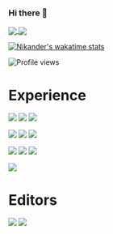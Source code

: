 ### Hi there 👋
<a href="https://github.com/nikander100/github-readme-stats">
  <img align="center" src="https://github-readme-stats.vercel.app/api?username=nikander100&count_private=true&theme=midnight-purple" />
</a>
<a href="https://github.com/nikander100/github-readme-stats">
  <img align="center" src="https://github-readme-stats.vercel.app/api/top-langs/?username=nikander100&count_private=true&theme=midnight-purple&layout=compact" />
</a>

[![Nikander's wakatime stats](https://github-readme-stats.vercel.app/api/wakatime?username=nikander100&theme=midnight-purple)](https://github.com/nikander100/github-readme-stats)





<!--
<a href="https://github.com/nikander100/github-readme-stats">
<img align="left" src="https://github-readme-stats.vercel.app/api/pin/?username=axenth&repo=axeLib&theme=dark" />
</a>
<a href="https://github.com/nikander100/github-readme-stats">
<img align="left" src="https://github-readme-stats.vercel.app/api/pin/?username=axenth&repo=Cub3D&theme=dark" />
</a>
<br><br><br><br><br><br>
<a href="https://github.com/nikander100/github-readme-stats">
-->
![Profile views](https://gpvc.arturio.dev/[nikander100])
# Experience
![](https://img.shields.io/badge/OS-Linux-informational?style=for-the-badge&logo=Linux&logoColor=white&color=2bbc8a)
![](https://img.shields.io/badge/OS-MacOS-informational?style=for-the-badge&logo=Apple&logoColor=white&color=2bbc8a)
![](https://img.shields.io/badge/OS-Windows-informational?style=for-the-badge&logo=Windows&logoColor=white&color=2bbc8a)

![](https://img.shields.io/badge/Language-C-informational?style=for-the-badge&logo=C&logoColor=white&color=2bbc8a)
![](https://img.shields.io/badge/Language-C++-informational?style=for-the-badge&logo=C++&logoColor=white&color=2bbc8a)
![](https://img.shields.io/badge/Language-Git-informational?style=for-the-badge&logo=Git&logoColor=white&color=2bbc8a)

![](https://img.shields.io/badge/Language-Html-informational?style=for-the-badge&logo=HTML5&logoColor=white&color=2bbc8a)
![](https://img.shields.io/badge/Language-Css-informational?style=for-the-badge&logo=CSS3&logoColor=white&color=2bbc8a)
![](https://img.shields.io/badge/Language-JavaScript-informational?style=for-the-badge&logo=JavaScript&logoColor=white&color=2bbc8a)

![](https://img.shields.io/badge/Language-Python-informational?style=for-the-badge&logo=Python&logoColor=white&color=2bbc8a)

# Editors
![](https://img.shields.io/badge/IDE-VSCode-informational?style=for-the-badge&logo=visual-studio-code&logoColor=white&color=2bbc8a)
![](https://img.shields.io/badge/IDE-Atom-informational?style=for-the-badge&logo=Atom&logoColor=white&color=2bbc8a)
</a>

<!--
**nikander100/nikander100** is a ✨ _special_ ✨ repository because its `README.md` (this file) appears on your GitHub profile.

Here are some ideas to get you started:

- 🔭 I’m currently working on ...
- 🌱 I’m currently learning ...
- 👯 I’m looking to collaborate on ...
- 🤔 I’m looking for help with ...
- 💬 Ask me about ...
- 📫 How to reach me: ...
- 😄 Pronouns: ...
- ⚡ Fun fact: ...
-->
